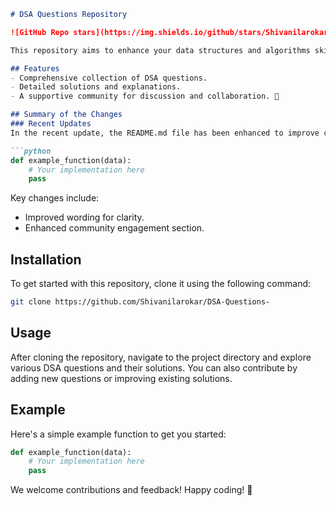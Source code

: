```markdown
# DSA Questions Repository

![GitHub Repo stars](https://img.shields.io/github/stars/Shivanilarokar/DSA-Questions-) ![GitHub forks](https://img.shields.io/github/forks/Shivanilarokar/DSA-Questions-) ![GitHub issues](https://img.shields.io/github/issues/Shivanilarokar/DSA-Questions-)

This repository aims to enhance your data structures and algorithms skills through a comprehensive collection of questions and solutions.

## Features
- Comprehensive collection of DSA questions.
- Detailed solutions and explanations.
- A supportive community for discussion and collaboration. 🎉

## Summary of the Changes
### Recent Updates
In the recent update, the README.md file has been enhanced to improve clarity and engagement. Here’s a snippet of the updated content:

```python
def example_function(data):
    # Your implementation here
    pass
```

Key changes include:
- Improved wording for clarity.
- Enhanced community engagement section.

## Installation
To get started with this repository, clone it using the following command:

```bash
git clone https://github.com/Shivanilarokar/DSA-Questions-
```

## Usage
After cloning the repository, navigate to the project directory and explore various DSA questions and their solutions. You can also contribute by adding new questions or improving existing solutions.

## Example
Here's a simple example function to get you started:

```python
def example_function(data):
    # Your implementation here
    pass
```

We welcome contributions and feedback! Happy coding! 🎉
```